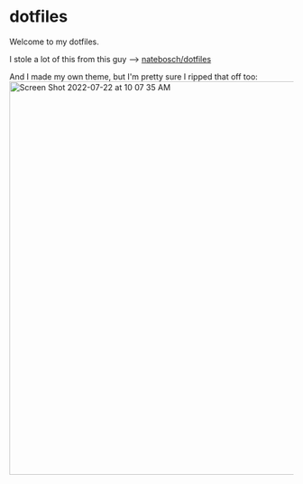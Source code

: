 # dotfiles

Welcome to my dotfiles.

I stole a lot of this from this guy --> [natebosch/dotfiles](https://github.com/natebosch/dotfiles)

And I made my own theme, but I'm pretty sure I ripped that off too:
<img width="697" alt="Screen Shot 2022-07-22 at 10 07 35 AM" src="https://user-images.githubusercontent.com/429793/180489758-d177dee9-3639-46f5-90e9-1a7692322ea8.png">
